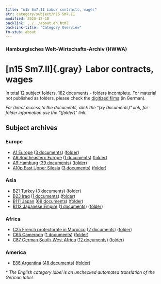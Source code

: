 ```yaml
---
title: "n15 Sm7.II Labor contracts, wages"
etr: category/subject/n15 Sm7.II
modified: 2020-12-18
backlink: ../../about.en.html
backlink-title: "Category Overview"
fn-stub: about
---
```


### Hamburgisches Welt-Wirtschafts-Archiv (HWWA)
# [n15 Sm7.II]{.gray}&#8201; Labor contracts, wages&#160; 





In total 12 subject folders, 182 documents - folders incomplete.
For material not published as folders, please check the [digitized films](/film/h1_sh) (in German).

_For direct access to the documents, click the "(xy documents)" link, for folder information use the "(folder)" link._

## Subject archives



### Europe

- [A1 Europe](../../../geo/about.en.html#A1) (<a href="https://dfg-viewer.de/show/?tx_dlf[id]=https://pm20.zbw.eu/mets/sh/1408xx/140892/1451xx/145169/public.mets.en.xml" target="_blank">3 documents</a>) ([folder](http://purl.org/pressemappe20/folder/sh/140892,145169))
- [A6 Southeastern Europe](../../../geo/about.en.html#A6) (<a href="https://dfg-viewer.de/show/?tx_dlf[id]=https://pm20.zbw.eu/mets/sh/1409xx/140900/1451xx/145169/public.mets.en.xml" target="_blank">1 documents</a>) ([folder](http://purl.org/pressemappe20/folder/sh/140900,145169))
- [A9 Hamburg](../../../geo/about.en.html#A9) (<a href="https://dfg-viewer.de/show/?tx_dlf[id]=https://pm20.zbw.eu/mets/sh/1409xx/140905/1451xx/145169/public.mets.en.xml" target="_blank">39 documents</a>) ([folder](http://purl.org/pressemappe20/folder/sh/140905,145169))
- [A10p East Upper Silesia](../../../geo/about.en.html#A10p) (<a href="https://dfg-viewer.de/show/?tx_dlf[id]=https://pm20.zbw.eu/mets/sh/1409xx/140951/1451xx/145169/public.mets.en.xml" target="_blank">3 documents</a>) ([folder](http://purl.org/pressemappe20/folder/sh/140951,145169))

### Asia

- [B21 Turkey](../../../geo/about.en.html#B21) (<a href="https://dfg-viewer.de/show/?tx_dlf[id]=https://pm20.zbw.eu/mets/sh/1411xx/141111/1451xx/145169/public.mets.en.xml" target="_blank">3 documents</a>) ([folder](http://purl.org/pressemappe20/folder/sh/141111,145169))
- [B23 Iraq](../../../geo/about.en.html#B23) (<a href="https://dfg-viewer.de/show/?tx_dlf[id]=https://pm20.zbw.eu/mets/sh/1411xx/141113/1451xx/145169/public.mets.en.xml" target="_blank">1 documents</a>) ([folder](http://purl.org/pressemappe20/folder/sh/141113,145169))
- [B111 Japan](../../../geo/about.en.html#B111) (<a href="https://dfg-viewer.de/show/?tx_dlf[id]=https://pm20.zbw.eu/mets/sh/1412xx/141272/1451xx/145169/public.mets.en.xml" target="_blank">68 documents</a>) ([folder](http://purl.org/pressemappe20/folder/sh/141272,145169))
- [B112 Japanese Empire](../../../geo/about.en.html#B112) (<a href="https://dfg-viewer.de/show/?tx_dlf[id]=https://pm20.zbw.eu/mets/sh/1412xx/141273/1451xx/145169/public.mets.en.xml" target="_blank">1 documents</a>) ([folder](http://purl.org/pressemappe20/folder/sh/141273,145169))

### Africa

- [C25 French protectorate in Morocco](../../../geo/about.en.html#C25) (<a href="https://dfg-viewer.de/show/?tx_dlf[id]=https://pm20.zbw.eu/mets/sh/1413xx/141358/1451xx/145169/public.mets.en.xml" target="_blank">2 documents</a>) ([folder](http://purl.org/pressemappe20/folder/sh/141358,145169))
- [C65 Cameroon](../../../geo/about.en.html#C65) (<a href="https://dfg-viewer.de/show/?tx_dlf[id]=https://pm20.zbw.eu/mets/sh/1414xx/141410/1451xx/145169/public.mets.en.xml" target="_blank">1 documents</a>) ([folder](http://purl.org/pressemappe20/folder/sh/141410,145169))
- [C87 German South-West Africa](../../../geo/about.en.html#C87) (<a href="https://dfg-viewer.de/show/?tx_dlf[id]=https://pm20.zbw.eu/mets/sh/1414xx/141450/1451xx/145169/public.mets.en.xml" target="_blank">12 documents</a>) ([folder](http://purl.org/pressemappe20/folder/sh/141450,145169))

### America

- [E86 Argentina](../../../geo/about.en.html#E86) (<a href="https://dfg-viewer.de/show/?tx_dlf[id]=https://pm20.zbw.eu/mets/sh/1416xx/141692/1451xx/145169/public.mets.en.xml" target="_blank">48 documents</a>) ([folder](http://purl.org/pressemappe20/folder/sh/141692,145169))


_* The English category label is an unchecked automated translation of the German label._

